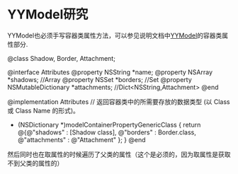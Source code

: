 # YYModel研究

YYModel也必须手写容器类属性方法，可以参见说明文档中[YYModel](https://github.com/ibireme/YYModel)的容器类属性部分.

@class Shadow, Border, Attachment;

@interface Attributes
@property NSString *name;
@property NSArray *shadows; //Array<Shadow>
@property NSSet *borders; //Set<Border>
@property NSMutableDictionary *attachments; //Dict<NSString,Attachment>
@end

@implementation Attributes
// 返回容器类中的所需要存放的数据类型 (以 Class 或 Class Name 的形式)。
+ (NSDictionary *)modelContainerPropertyGenericClass {
    return @{@"shadows" : [Shadow class],
             @"borders" : Border.class,
             @"attachments" : @"Attachment" };
}
@end

然后同时也在取属性的时候遍历了父类的属性（这个是必须的，因为取属性是获取不到父类的属性的）